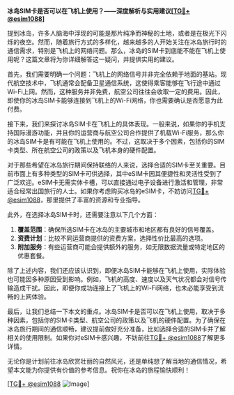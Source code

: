 **冰岛SIM卡是否可以在飞机上使用？——深度解析与实用建议[[TG💪+ @esim1088](https://t.me/s/esim1088)]**

提到冰岛，许多人脑海中浮现的可能是那片纯净而神秘的土地，或者是在极光下闪烁的夜空。然而，随着旅行方式的多样化，越来越多的人开始关注在冰岛旅行时的通信需求，特别是飞机上的网络问题。那么，冰岛的SIM卡到底能不能在飞机上使用呢？这篇文章将为你详细解答这一疑问，并提供实用的建议。

首先，我们需要明确一个问题：飞机上的网络信号并非完全依赖于地面的基站。现代航空技术中，飞机通常会配备卫星通信系统，这使得乘客能够在飞行途中通过Wi-Fi上网。然而，这种服务并非免费，航空公司往往会收取一定的费用。因此，即使你的冰岛SIM卡能够连接到飞机上的Wi-Fi网络，你也需要确认是否愿意为此付费。

接下来，我们来探讨冰岛SIM卡在飞机上的具体表现。一般来说，如果你的手机支持国际漫游功能，并且你的运营商与航空公司合作提供了机载Wi-Fi服务，那么你的冰岛SIM卡是有可能在飞机上使用的。不过，这取决于多个因素，包括你的SIM卡类型、所在航空公司的政策以及飞机本身的硬件配置。

对于那些希望在冰岛旅行期间保持联络的人来说，选择合适的SIM卡至关重要。目前市面上有多种类型的SIM卡可供选择，其中eSIM卡因其便捷性和灵活性受到了广泛欢迎。eSIM卡无需实体卡槽，可以直接通过电子设备进行激活和管理，非常适合经常出国旅行的人士。如果你考虑购买冰岛的eSIM卡，不妨访问[TG💪+ @esim1088](https://t.me/s/esim1088)，那里提供了丰富的资源和专业指导。

此外，在选择冰岛SIM卡时，还需要注意以下几个方面：

1. **覆盖范围**：确保所选SIM卡在冰岛的主要城市和地区都有良好的信号覆盖。
2. **资费计划**：比较不同运营商提供的资费方案，选择性价比最高的选项。
3. **附加服务**：有些运营商可能会提供额外的服务，如无限数据流量或特定地区的优惠套餐。

除了上述内容，我们还应该认识到，即便冰岛SIM卡能够在飞机上使用，实际体验也可能因多种原因受到影响。例如，飞机的高度、速度以及天气状况都会对信号传输造成干扰。因此，即便你成功连接上了飞机上的Wi-Fi网络，也未必能享受到流畅的上网体验。

最后，让我们总结一下本文的重点。冰岛SIM卡是否可以在飞机上使用，取决于多种因素，包括你的SIM卡类型、航空公司的政策以及飞机的硬件配置。为了确保在冰岛旅行期间的通信顺畅，建议提前做好充分准备，比如选择合适的SIM卡并了解相关的使用限制。如果你对eSIM卡感兴趣，不妨前往[TG💪+ @esim1088](https://t.me/s/esim1088)了解更多详情。

无论你是计划前往冰岛欣赏壮丽的自然风光，还是单纯想了解当地的通信情况，希望本文能为你提供有价值的参考信息。祝你在冰岛的旅程愉快顺利！

[[TG💪+ @esim1088](https://t.me/s/esim1088) ![Image](https://i.postimg.cc/4NQfJmqS/Snipaste-2025-05-13-00-14-12.png)]